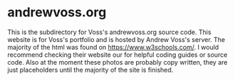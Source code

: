 # andrewvoss.org

This is the subdirectory for Voss's andrewvoss.org source code. This 
website is for Voss's portfolio and is hosted by Andrew Voss's server. 
The majority of the html was found on https://www.w3schools.com/. I 
would recommend checking their website our for helpful coding guides 
or source code. Also at the moment these photos are probably copy 
written, they are just placeholders until the majority of the site is 
finished.
